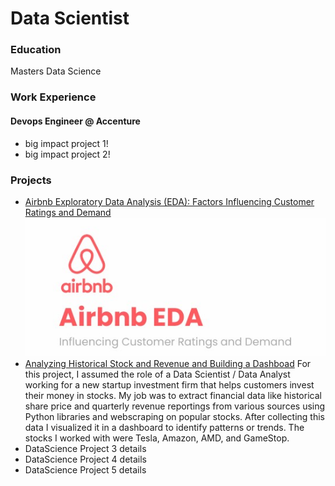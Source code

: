 # Data Scientist

### Education
Masters Data Science

### Work Experience
#### Devops Engineer @ Accenture
- big impact project 1!
- big impact project 2!

### Projects
- [Airbnb Exploratory Data Analysis (EDA): Factors Influencing Customer Ratings and Demand ](https://github.com/vndayambaje/Airbnb_EDA_Project)
  ![PLACEHOLDER FOR IMAGE](/assets/img/Airbnb.jpg)
- [Analyzing Historical Stock and Revenue and Building a Dashboad](https://github.com/vndayambaje/Analyzing-Historical-Stock-Revenue-Data-and-Building-a-Dashboard.git)
  For this project, I assumed the role of a Data Scientist / Data Analyst working for a new startup investment firm that helps customers invest their money in stocks. My job was to extract financial data like 
  historical share price and quarterly revenue reportings from various sources using Python libraries and webscraping on popular stocks. After collecting this data I visualized it in a dashboard to identify 
  patterns or trends. The stocks I worked with were Tesla, Amazon, AMD, and GameStop.
- DataScience Project 3 details
- DataScience Project 4 details
- DataScience Project 5 details 
